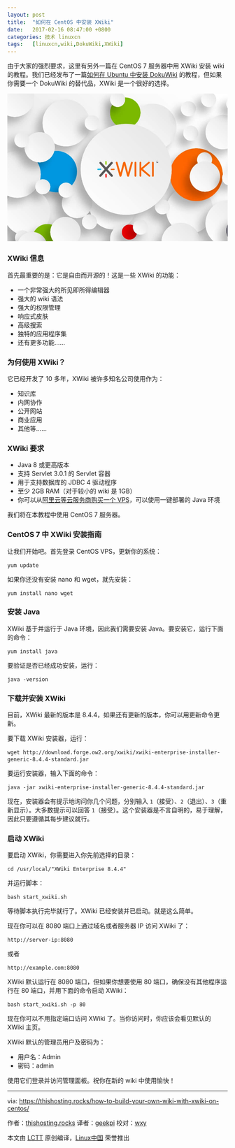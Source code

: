 ```yaml
---
layout: post
title:	"如何在 CentOS 中安装 XWiki"
date:	2017-02-16 08:47:00 +0800 
categories:	技术 linuxcn 
tags:	[linuxcn,wiki,DokuWiki,XWiki]
---
```



由于大家的强烈要求，这里有另外一篇在 CentOS 7 服务器中用 XWiki 安装 wiki 的教程。我们已经发布了一篇[如何在 Ubuntu 中安装 DokuWiki](/article-8178-1.html) 的教程，但如果你需要一个 DokuWiki 的替代品，XWiki 是一个很好的选择。


![](/Asserts/Images/album/201702/16/010000frml7m42mmk0ybbh.jpg)


### XWiki 信息


首先最重要的是：它是自由而开源的！这是一些 XWiki 的功能：


* 一个非常强大的所见即所得编辑器
* 强大的 wiki 语法
* 强大的权限管理
* 响应式皮肤
* 高级搜索
* 独特的应用程序集
* 还有更多功能……


### 为何使用 XWiki？


它已经开发了 10 多年，XWiki 被许多知名公司使用作为：


* 知识库
* 内网协作
* 公开网站
* 商业应用
* 其他等……


### XWiki 要求


* Java 8 或更高版本
* 支持 Servlet 3.0.1 的 Servlet 容器
* 用于支持数据库的 JDBC 4 驱动程序
* 至少 2GB RAM（对于较小的 wiki 是 1GB）
* 你可以从[阿里云等云服务商购买一个 VPS](http://click.aliyun.com/m/9815/)，可以使用一键部署的 Java 环境


我们将在本教程中使用 CentOS 7 服务器。


### CentOS 7 中 XWiki 安装指南


让我们开始吧。首先登录 CentOS VPS，更新你的系统：



```
yum update

```

如果你还没有安装 nano 和 wget，就先安装：



```
yum install nano wget

```

### 安装 Java


XWiki 基于并运行于 Java 环境，因此我们需要安装 Java。要安装它，运行下面的命令：



```
yum install java

```

要验证是否已经成功安装，运行：



```
java -version

```

### 下载并安装 XWiki


目前，XWiki 最新的版本是 8.4.4，如果还有更新的版本，你可以用更新命令更新。


要下载 XWiki 安装器，运行：



```
wget http://download.forge.ow2.org/xwiki/xwiki-enterprise-installer-generic-8.4.4-standard.jar

```

要运行安装器，输入下面的命令：



```
java -jar xwiki-enterprise-installer-generic-8.4.4-standard.jar

```

现在，安装器会有提示地询问你几个问题，分别输入 `1`（接受）、`2`（退出）、`3`（重新显示）。大多数提示可以回答 `1`（接受）。这个安装器是不言自明的，易于理解，因此只要遵循其每步建议就行。


### 启动 XWiki


要启动 XWiki，你需要进入你先前选择的目录：



```
cd /usr/local/"XWiki Enterprise 8.4.4"

```

并运行脚本：



```
bash start_xwiki.sh

```

等待脚本执行完毕就行了。XWiki 已经安装并已启动。就是这么简单。


现在你可以在 8080 端口上通过域名或者服务器 IP 访问 XWiki 了：



```
http://server-ip:8080

```

或者



```
http://example.com:8080

```

XWiki 默认运行在 8080 端口，但如果你想要使用 80 端口，确保没有其他程序运行在 80 端口，并用下面的命令启动 XWiki：



```
bash start_xwiki.sh -p 80

```

现在你可以不用指定端口访问 XWiki 了。当你访问时，你应该会看见默认的 XWiki 主页。


XWiki 默认的管理员用户及密码为：


* 用户名：Admin
* 密码：admin


使用它们登录并访问管理面板。祝你在新的 wiki 中使用愉快！




---


via: <https://thishosting.rocks/how-to-build-your-own-wiki-with-xwiki-on-centos/>


作者：[thishosting.rocks](https://thishosting.rocks) 译者：[geekpi](https://github.com/geekpi) 校对：[wxy](https://github.com/wxy)


本文由 [LCTT](https://github.com/LCTT/TranslateProject) 原创编译，[Linux中国](https://linux.cn/) 荣誉推出
